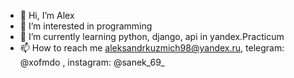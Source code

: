 
- 👋 Hi, I’m Alex
- 👀 I’m interested in programming
- 🌱 I’m currently learning python, django, api in yandex.Practicum
- 📫 How to reach me aleksandrkuzmich98@yandex.ru, telegram: @xofmdo , instagram: @sanek_69_


<!--
**xofmdo/xofmdo** is a ✨ _special_ ✨ repository because its `README.md` (this file) appears on your GitHub profile.
